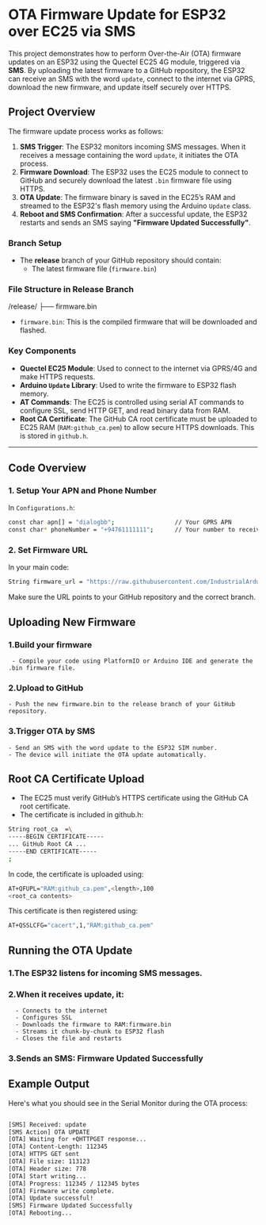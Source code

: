 # OTA Firmware Update for ESP32 over EC25 via SMS

This project demonstrates how to perform Over-the-Air (OTA) firmware updates on an ESP32 using the Quectel EC25 4G module, triggered via **SMS**. By uploading the latest firmware to a GitHub repository, the ESP32 can receive an SMS with the word `update`, connect to the internet via GPRS, download the new firmware, and update itself securely over HTTPS.

## Project Overview

The firmware update process works as follows:

1. **SMS Trigger**: The ESP32 monitors incoming SMS messages. When it receives a message containing the word `update`, it initiates the OTA process.
2. **Firmware Download**: The ESP32 uses the EC25 module to connect to GitHub and securely download the latest `.bin` firmware file using HTTPS.
3. **OTA Update**: The firmware binary is saved in the EC25’s RAM and streamed to the ESP32's flash memory using the Arduino `Update` class.
4. **Reboot and SMS Confirmation**: After a successful update, the ESP32 restarts and sends an SMS saying **"Firmware Updated Successfully"**.

### Branch Setup

- The **release** branch of your GitHub repository should contain:
  - The latest firmware file (`firmware.bin`)

### File Structure in Release Branch

/release/
├── firmware.bin

- `firmware.bin`: This is the compiled firmware that will be downloaded and flashed.

### Key Components

- **Quectel EC25 Module**: Used to connect to the internet via GPRS/4G and make HTTPS requests.
- **Arduino `Update` Library**: Used to write the firmware to ESP32 flash memory.
- **AT Commands**: The EC25 is controlled using serial AT commands to configure SSL, send HTTP GET, and read binary data from RAM.
- **Root CA Certificate**: The GitHub CA root certificate must be uploaded to EC25 RAM (`RAM:github_ca.pem`) to allow secure HTTPS downloads. This is stored in `github.h`.

---

## Code Overview

### 1. Setup Your APN and Phone Number

In `Configurations.h`:

```bash
const char apn[] = "dialogbb";                 // Your GPRS APN
const char* phoneNumber = "+94761111111";      // Your number to receive confirmation SMS

```

### 2. Set Firmware URL
In your main code:

```bash
String firmware_url = "https://raw.githubusercontent.com/IndustrialArduino/OTA-on-ESP/release/firmware.bin";

```
Make sure the URL points to your GitHub repository and the correct branch.

## Uploading New Firmware

### 1.Build your firmware
     - Compile your code using PlatformIO or Arduino IDE and generate the .bin firmware file.

### 2.Upload to GitHub
    - Push the new firmware.bin to the release branch of your GitHub repository.

### 3.Trigger OTA by SMS
    - Send an SMS with the word update to the ESP32 SIM number.
    - The device will initiate the OTA update automatically.

## Root CA Certificate Upload
- The EC25 must verify GitHub’s HTTPS certificate using the GitHub CA root certificate.
- The certificate is included in github.h:

```bash
String root_ca  =\
-----BEGIN CERTIFICATE-----
... GitHub Root CA ...
-----END CERTIFICATE-----
;

```

In code, the certificate is uploaded using:

```bash
AT+QFUPL="RAM:github_ca.pem",<length>,100
<root_ca contents>

```

This certificate is then registered using:

```bash
AT+QSSLCFG="cacert",1,"RAM:github_ca.pem"

```

## Running the OTA Update
###  1.The ESP32 listens for incoming SMS messages.

###  2.When it receives update, it:
      - Connects to the internet
      - Configures SSL
      - Downloads the firmware to RAM:firmware.bin
      - Streams it chunk-by-chunk to ESP32 flash
      - Closes the file and restarts
     
###  3.Sends an SMS: Firmware Updated Successfully

## Example Output
Here's what you should see in the Serial Monitor during the OTA process:

```bash

[SMS] Received: update
[SMS Action] OTA UPDATE
[OTA] Waiting for +QHTTPGET response...
[OTA] Content-Length: 112345
[OTA] HTTPS GET sent
[OTA] File size: 113123
[OTA] Header size: 778
[OTA] Start writing...
[OTA] Progress: 112345 / 112345 bytes
[OTA] Firmware write complete.
[OTA] Update successful!
[SMS] Firmware Updated Successfully
[OTA] Rebooting...

```



